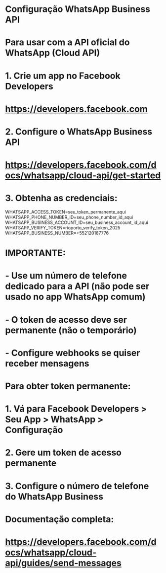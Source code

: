 # Configuração WhatsApp Business API
# Para usar com a API oficial do WhatsApp (Cloud API)

# 1. Crie um app no Facebook Developers
# https://developers.facebook.com

# 2. Configure o WhatsApp Business API
# https://developers.facebook.com/docs/whatsapp/cloud-api/get-started

# 3. Obtenha as credenciais:
WHATSAPP_ACCESS_TOKEN=seu_token_permanente_aqui
WHATSAPP_PHONE_NUMBER_ID=seu_phone_number_id_aqui
WHATSAPP_BUSINESS_ACCOUNT_ID=seu_business_account_id_aqui
WHATSAPP_VERIFY_TOKEN=rioporto_verify_token_2025
WHATSAPP_BUSINESS_NUMBER=+552120187776

# IMPORTANTE: 
# - Use um número de telefone dedicado para a API (não pode ser usado no app WhatsApp comum)
# - O token de acesso deve ser permanente (não o temporário)
# - Configure webhooks se quiser receber mensagens

# Para obter token permanente:
# 1. Vá para Facebook Developers > Seu App > WhatsApp > Configuração
# 2. Gere um token de acesso permanente
# 3. Configure o número de telefone do WhatsApp Business

# Documentação completa:
# https://developers.facebook.com/docs/whatsapp/cloud-api/guides/send-messages
